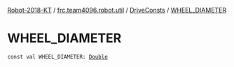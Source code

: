 [Robot-2018-KT](../../index.md) / [frc.team4096.robot.util](../index.md) / [DriveConsts](index.md) / [WHEEL_DIAMETER](./-w-h-e-e-l_-d-i-a-m-e-t-e-r.md)

# WHEEL_DIAMETER

`const val WHEEL_DIAMETER: `[`Double`](https://kotlinlang.org/api/latest/jvm/stdlib/kotlin/-double/index.html)